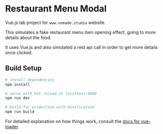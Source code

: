 # Restaurant Menu Modal

Vue.js lab project for `www.nomade.studio` website.

This simulates a fake restaurant menu item opening effect, going to more details about the food.

It uses Vue.js and also simulated a rest api call in order to get more details once clicked.



## Build Setup

``` bash
# install dependencies
npm install

# serve with hot reload at localhost:8080
npm run dev

# build for production with minification
npm run build
```

For detailed explanation on how things work, consult the [docs for vue-loader](http://vuejs.github.io/vue-loader).

